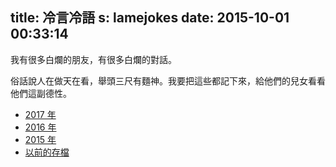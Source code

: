 title: 冷言冷語
s: lamejokes
date: 2015-10-01 00:33:14
---

我有很多白爛的朋友，有很多白爛的對話。

俗話說人在做天在看，舉頭三尺有麵神。我要把這些都記下來，給他們的兒女看看他們這副德性。

* [2017 年](./2017.html)
* [2016 年](./2016.html)
* [2015 年](./2015.html)
* [以前的存檔](./old.html)
